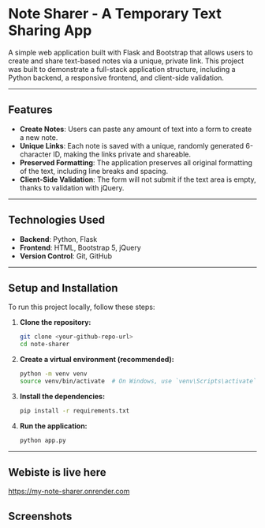 # Note Sharer - A Temporary Text Sharing App

A simple web application built with Flask and Bootstrap that allows users to create and share text-based notes via a unique, private link. This project was built to demonstrate a full-stack application structure, including a Python backend, a responsive frontend, and client-side validation.

---

## Features

* **Create Notes**: Users can paste any amount of text into a form to create a new note.
* **Unique Links**: Each note is saved with a unique, randomly generated 6-character ID, making the links private and shareable.
* **Preserved Formatting**: The application preserves all original formatting of the text, including line breaks and spacing.
* **Client-Side Validation**: The form will not submit if the text area is empty, thanks to validation with jQuery.

---

## Technologies Used

* **Backend**: Python, Flask
* **Frontend**: HTML, Bootstrap 5, jQuery
* **Version Control**: Git, GitHub

---

## Setup and Installation

To run this project locally, follow these steps:

1.  **Clone the repository:**
    ```bash
    git clone <your-github-repo-url>
    cd note-sharer
    ```

2.  **Create a virtual environment (recommended):**
    ```bash
    python -m venv venv
    source venv/bin/activate  # On Windows, use `venv\Scripts\activate`
    ```

3.  **Install the dependencies:**
    ```bash
    pip install -r requirements.txt
    ```

4.  **Run the application:**
    ```bash
    python app.py
    ```
    

---
## Webiste is live here
 https://my-note-sharer.onrender.com

## Screenshots

